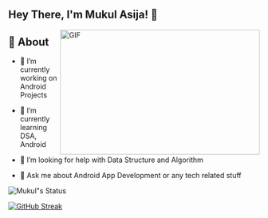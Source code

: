 ## Hey There, I'm Mukul Asija! 👋

<!-- [![Gmail Badge](https://img.shields.io/badge/-Gmail-c14438?style=social&logo=Gmail&logoColor=red&link=mailto:lit2020010@iiitl.ac.in)](mailto:lit2020010@iiitl.ac.in) -->

<img align="right" height="250" width="400" alt="GIF" src="https://miro.medium.com/max/1360/1*IRGHmiGsa16stedQvIaZfw.gif" />

## 🧐 About
- 🔭 I’m currently working on Android Projects
- 🌱 I’m currently learning DSA, Android

- 🤔 I’m looking for help with Data Structure and Algorithm 
- 💬 Ask me about Android App Development or any tech related stuff


![Mukul"s Status](https://github-readme-stats.vercel.app/api?username=mukulasija&show_icons=true&hide_border=true&theme=vue)

<!-- - 👯 I’m  -->
[![GitHub Streak](https://github-readme-streak-stats.herokuapp.com/?user=mukulasija)](https://git.io/streak-stats)
